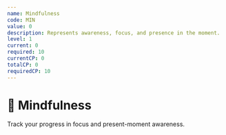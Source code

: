 ```yaml
---
name: Mindfulness
code: MIN
value: 0
description: Represents awareness, focus, and presence in the moment.
level: 1
current: 0
required: 10
currentCP: 0
totalCP: 0
requiredCP: 10
---
```


# 🧘 Mindfulness

Track your progress in focus and present-moment awareness.